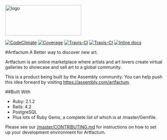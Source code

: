 <a href="https://assembly.com/artfactum/"><img src="https://github.com/asm-products/artfactum/blob/master/public/assets/img/logo-dark.png" alt="logo" height="98px" width="244px"></a>

[![CodeClimate](http://img.shields.io/codeclimate/github/asm-products/artfactum.svg?style=flat)](https://codeclimate.com/github/asm-products/artfactum) [![Coverage](http://img.shields.io/codeclimate/coverage/github/asm-products/artfactum.svg?style=flat)](https://codeclimate.com/github/asm-products/artfactum) [![Travis-CI](http://img.shields.io/travis/asm-products/artfactum.svg?style=flat)](https://travis-ci.org/asm-products/artfactum) [![Travis-CI](http://img.shields.io/gemnasium/asm-products/artfactum.svg?style=flat)](https://gemnasium.com/asm-products/artfactum)
[![Inline docs](http://inch-ci.org/github/asm-products/artfactum.svg?branch=master&style=flat)](http://inch-ci.org/github/asm-products/artfactum)

#Artfactum
A Better way to discover new art.

Artfactum is an online marketplace where artists and art lovers create virtual galleries to showcase and sell art to a global community.

This is a product being built by the Assembly community. You can help push this idea forward by visiting https://assembly.com/artfactum.


##Built With

- Ruby: 2.1.2
- Rails: 4.2
- PostgreSQL
- Plus lots of Ruby Gems, a complete list of which is at /master/Gemfile.

Please see our [/master/CONTRIBUTING.md](https://github.com/asm-products/artfactum/blob/master/CONTRIBUTING.md) for instructions on how to set up your development environment for Artfactum.

